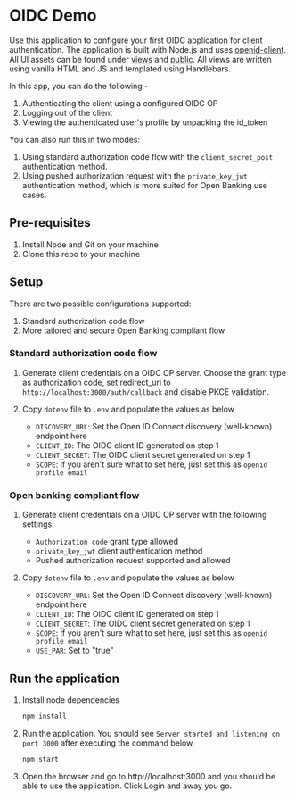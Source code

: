# OIDC Demo

Use this application to configure your first OIDC application for client authentication. The application is built with Node.js and uses [openid-client](https://www.npmjs.com/package/openid-client). All UI assets can be found under [views](/views) and [public](/public). All views are written using vanilla HTML and JS and templated using Handlebars.

In this app, you can do the following -

1. Authenticating the client using a configured OIDC OP
2. Logging out of the client
3. Viewing the authenticated user's profile by unpacking the id_token

You can also run this in two modes:

1. Using standard authorization code flow with the `client_secret_post` authentication method.
2. Using pushed authorization request with the `private_key_jwt` authentication method, which is more suited for Open Banking use cases.

## Pre-requisites

1. Install Node and Git on your machine
2. Clone this repo to your machine

## Setup

There are two possible configurations supported:

1. Standard authorization code flow
2. More tailored and secure Open Banking compliant flow

### Standard authorization code flow

1. Generate client credentials on a OIDC OP server. Choose the grant type as authorization code, set redirect_uri to `http://localhost:3000/auth/callback` and disable PKCE validation.

2. Copy `dotenv` file to `.env` and populate the values as below
    - `DISCOVERY_URL`: Set the Open ID Connect discovery (well-known) endpoint here
    - `CLIENT_ID`: The OIDC client ID generated on step 1
    - `CLIENT_SECRET`: The OIDC client secret generated on step 1
    - `SCOPE`: If you aren't sure what to set here, just set this as `openid profile email`

### Open banking compliant flow

1. Generate client credentials on a OIDC OP server with the following settings:
    - `Authorization code` grant type allowed
    - `private_key_jwt` client authentication method
    - Pushed authorization request supported and allowed

2. Copy `dotenv` file to `.env` and populate the values as below
    - `DISCOVERY_URL`: Set the Open ID Connect discovery (well-known) endpoint here
    - `CLIENT_ID`: The OIDC client ID generated on step 1
    - `CLIENT_SECRET`: The OIDC client secret generated on step 1
    - `SCOPE`: If you aren't sure what to set here, just set this as `openid profile email`
    - `USE_PAR`: Set to "true"

## Run the application

1. Install node dependencies

    ```bash
    npm install
    ```

2. Run the application. You should see `Server started and listening on port 3000` after executing the command below.

    ```bash
    npm start
    ```

3. Open the browser and go to http://localhost:3000 and you should be able to use the application. Click Login and away you go.